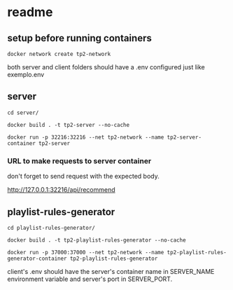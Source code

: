 # readme

## setup before running containers

`docker network create tp2-network`

both server and client folders should have a .env configured just like exemplo.env

## server

`cd server/`

`docker build . -t tp2-server --no-cache`

`docker run -p 32216:32216 --net tp2-network --name tp2-server-container tp2-server`

### URL to make requests to server container

don't forget to send request with the expected body.

http://127.0.0.1:32216/api/recommend

## playlist-rules-generator
`cd playlist-rules-generator/`


`docker build . -t tp2-playlist-rules-generator --no-cache`


`docker run -p 37000:37000 --net tp2-network --name tp2-playlist-rules-generator-container tp2-playlist-rules-generator`

client's .env should have the server's container name in SERVER_NAME environment variable and server's port in SERVER_PORT.
